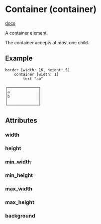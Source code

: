 # Container (container)
[docs](https://togglebyte.github.io/anathema-guide/templates/elements/container.html)

A container element.

The container accepts at most one child.
## Example
```
border [width: 16, height: 5]
    container [width: 1]
        text "ab"
```
```angular2html
┌──────────────┐
│a             │
│b             │
│              │
└──────────────┘
```
## Attributes
### width
### height
### min_width
### min_height
### max_width
### max_height
### background